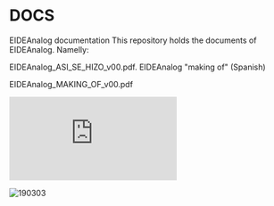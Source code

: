 # DOCS
EIDEAnalog documentation
This repository holds the documents of EIDEAnalog. Namelly:

EIDEAnalog_ASI_SE_HIZO_v00.pdf. EIDEAnalog "making of" (Spanish)

EIDEAnalog_MAKING_OF_v00.pdf



![alt text](https://github.com/Clave-EIDEAnalog/DOCS/files/4856903/MAKING_OF_PORTADA.pdf)


![190303](https://user-images.githubusercontent.com/64075009/86228455-b1258e00-bb8e-11ea-858e-fb7866c169f8.png)
